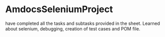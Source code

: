 # AmdocsSeleniumProject

have completed all the tasks and subtasks provided in the sheet. Learned about selenium, debugging, creation of test cases and POM file.
